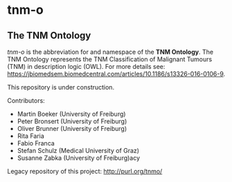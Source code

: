 # tnm-o

## The TNM Ontology

*tnm-o* is the abbreviation for and namespace of the **TNM Ontology**. The TNM Ontology represents the TNM Classification of Malignant Tumours (TNM) in description logic (OWL). For more details see: https://jbiomedsem.biomedcentral.com/articles/10.1186/s13326-016-0106-9. 

This repository is under construction.

Contributors:

 * Martin Boeker (University of Freiburg)
 * Peter Bronsert (University of Freiburg)
 * Oliver Brunner (University of Freiburg)
 * Rita Faria
 * Fabio Franca
 * Stefan Schulz (Medical University of Graz)
 * Susanne Zabka (University of Freiburg)acy
 
 Legacy repository of this project: http://purl.org/tnmo/
